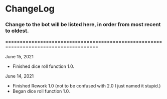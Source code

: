 # ChangeLog
### Change to the bot will be listed here, in order from most recent to oldest.

======================================================================================



June 15, 2021
  - Finished dice roll function 1.0.

June 14, 2021
  - Finished Rework 1.0 (not to be confused with 2.0 I just named it stupid.)
  - Began dice roll function 1.0.
